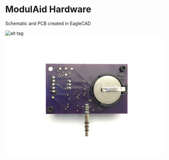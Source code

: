 # ModulAid Hardware

Schematic and PCB created in EagleCAD

![alt tag](Silmac/ModulAid/blob/master/images/PCB_front.png)
![alt tag](../images/PCB_back.png)


